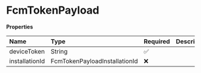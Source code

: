 # FcmTokenPayload

**Properties**

| Name           | Type                          | Required | Description |
| :------------- | :---------------------------- | :------- | :---------- |
| deviceToken    | String                        | ✅       |             |
| installationId | FcmTokenPayloadInstallationId | ❌       |             |
